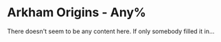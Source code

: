 # Arkham Origins - Any%

There doesn't seem to be any content here. If only somebody filled it in...